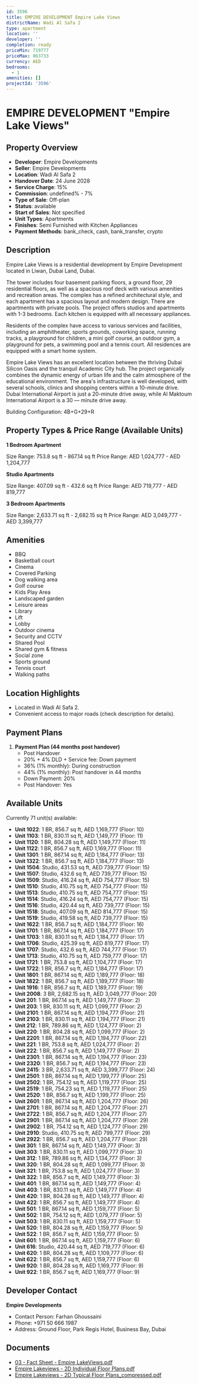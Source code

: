 ```yaml
---
id: 3596
title: EMPIRE DEVELOPMENT Empire Lake Views
districtName: Wadi Al Safa 2
type: apartment
location: ''
developer: ''
completion: ready
priceMin: 719777
priceMax: 863733
currency: AED
bedrooms:
  - 1
amenities: []
projectId: '3596'
---
```


# EMPIRE DEVELOPMENT "Empire Lake Views"

## Property Overview
- **Developer**: Empire Developments
- **Seller**: Empire Developments
- **Location**: Wadi Al Safa 2
- **Handover Date**: 24 June 2028
- **Service Charge**: 15%
- **Commission**: undefined% - 7%
- **Type of Sale**: Off-plan
- **Status**: available
- **Start of Sales**: Not specified
- **Unit Types**: Apartments
- **Finishes**: Semi Furnished with Kitchen Appliances
- **Payment Methods**: bank_check, cash, bank_transfer, crypto

## Description
Empire Lake Views is a residential development by Empire Development located in Liwan, Dubai Land, Dubai.

The tower includes four basement parking floors, a ground floor, 29 residential floors, as well as a spacious roof deck with various amenities and recreation areas. The complex has a refined architectural style, and each apartment has a spacious layout and modern design. There are apartments with private pools. The project offers studios and apartments with 1-3 bedrooms. Each kitchen is equipped with all necessary appliances. 

Residents of the complex have access to various services and facilities, including an amphitheater, sports grounds, coworking space, running tracks, a playground for children, a mini golf course, an outdoor gym, a playground for pets, a swimming pool and a tennis court. All residences are equipped with a smart home system. 

Empire Lake Views has an excellent location between the thriving Dubai Silicon Oasis and the tranquil Academic City hub. The project organically combines the dynamic energy of urban life and the calm atmosphere of the educational environment. The area's infrastructure is well developed, with several schools, clinics and shopping centers within a 10-minute drive. Dubai International Airport is just a 20-minute drive away, while Al Maktoum International Airport is a 30 — minute drive away.

Building Configuration: 4B+G+29+R

## Property Types & Price Range (Available Units)
**1 Bedroom Apartment**

Size Range: 753.8 sq ft - 867.14 sq ft
Price Range: AED 1,024,777 - AED 1,204,777

**Studio Apartments**

Size Range: 407.09 sq ft - 432.6 sq ft
Price Range: AED 719,777 - AED 819,777

**3 Bedroom Apartments**

Size Range: 2,633.71 sq ft - 2,682.15 sq ft
Price Range: AED 3,049,777 - AED 3,399,777

## Amenities
- BBQ
- Basketball court
- Cinema
- Covered Parking
- Dog walking area
- Golf course
- Kids Play Area
- Landscaped garden
- Leisure areas
- Library
- Lift
- Lobby
- Outdoor cinema
- Security and CCTV
- Shared Pool
- Shared gym & fitness
- Social zone
- Sports ground
- Tennis court
- Walking paths

## Location Highlights
- Located in Wadi Al Safa 2.
- Convenient access to major roads (check description for details).

## Payment Plans
1. **Payment Plan (44 months post handover)**
   - Post Handover
   - 20% + 4% DLD + Service fee: Down payment
   - 36% (1% monthly): During construction
   - 44% (1% monthly): Post handover in 44 months
   - Down Payment: 20%
   - Post Handover: Yes

## Available Units
Currently 71 unit(s) available:
- **Unit 1022**: 1 BR, 856.7 sq ft, AED 1,169,777 (Floor: 10)
- **Unit 1103**: 1 BR, 830.11 sq ft, AED 1,149,777 (Floor: 11)
- **Unit 1120**: 1 BR, 804.28 sq ft, AED 1,149,777 (Floor: 11)
- **Unit 1122**: 1 BR, 856.7 sq ft, AED 1,169,777 (Floor: 11)
- **Unit 1301**: 1 BR, 867.14 sq ft, AED 1,184,777 (Floor: 13)
- **Unit 1322**: 1 BR, 856.7 sq ft, AED 1,184,777 (Floor: 13)
- **Unit 1504**: Studio, 431.53 sq ft, AED 739,777 (Floor: 15)
- **Unit 1507**: Studio, 432.6 sq ft, AED 739,777 (Floor: 15)
- **Unit 1509**: Studio, 416.24 sq ft, AED 754,777 (Floor: 15)
- **Unit 1510**: Studio, 410.75 sq ft, AED 754,777 (Floor: 15)
- **Unit 1513**: Studio, 410.75 sq ft, AED 754,777 (Floor: 15)
- **Unit 1514**: Studio, 416.24 sq ft, AED 754,777 (Floor: 15)
- **Unit 1516**: Studio, 420.44 sq ft, AED 739,777 (Floor: 15)
- **Unit 1518**: Studio, 407.09 sq ft, AED 814,777 (Floor: 15)
- **Unit 1519**: Studio, 419.58 sq ft, AED 739,777 (Floor: 15)
- **Unit 1622**: 1 BR, 856.7 sq ft, AED 1,184,777 (Floor: 16)
- **Unit 1701**: 1 BR, 867.14 sq ft, AED 1,184,777 (Floor: 17)
- **Unit 1703**: 1 BR, 830.11 sq ft, AED 1,184,777 (Floor: 17)
- **Unit 1706**: Studio, 425.39 sq ft, AED 819,777 (Floor: 17)
- **Unit 1707**: Studio, 432.6 sq ft, AED 744,777 (Floor: 17)
- **Unit 1713**: Studio, 410.75 sq ft, AED 759,777 (Floor: 17)
- **Unit 1721**: 1 BR, 753.8 sq ft, AED 1,104,777 (Floor: 17)
- **Unit 1722**: 1 BR, 856.7 sq ft, AED 1,184,777 (Floor: 17)
- **Unit 1801**: 1 BR, 867.14 sq ft, AED 1,189,777 (Floor: 18)
- **Unit 1822**: 1 BR, 856.7 sq ft, AED 1,189,777 (Floor: 18)
- **Unit 1916**: 1 BR, 856.7 sq ft, AED 1,189,777 (Floor: 19)
- **Unit 2008**: 3 BR, 2,682.15 sq ft, AED 3,049,777 (Floor: 20)
- **Unit 201**: 1 BR, 867.14 sq ft, AED 1,149,777 (Floor: 2)
- **Unit 203**: 1 BR, 830.11 sq ft, AED 1,099,777 (Floor: 2)
- **Unit 2101**: 1 BR, 867.14 sq ft, AED 1,194,777 (Floor: 21)
- **Unit 2103**: 1 BR, 830.11 sq ft, AED 1,194,777 (Floor: 21)
- **Unit 212**: 1 BR, 789.86 sq ft, AED 1,124,777 (Floor: 2)
- **Unit 220**: 1 BR, 804.28 sq ft, AED 1,099,777 (Floor: 2)
- **Unit 2201**: 1 BR, 867.14 sq ft, AED 1,194,777 (Floor: 22)
- **Unit 221**: 1 BR, 753.8 sq ft, AED 1,024,777 (Floor: 2)
- **Unit 222**: 1 BR, 856.7 sq ft, AED 1,149,777 (Floor: 2)
- **Unit 2301**: 1 BR, 867.14 sq ft, AED 1,194,777 (Floor: 23)
- **Unit 2320**: 1 BR, 856.7 sq ft, AED 1,194,777 (Floor: 23)
- **Unit 2415**: 3 BR, 2,633.71 sq ft, AED 3,399,777 (Floor: 24)
- **Unit 2501**: 1 BR, 867.14 sq ft, AED 1,199,777 (Floor: 25)
- **Unit 2502**: 1 BR, 754.12 sq ft, AED 1,119,777 (Floor: 25)
- **Unit 2519**: 1 BR, 754.23 sq ft, AED 1,119,777 (Floor: 25)
- **Unit 2520**: 1 BR, 856.7 sq ft, AED 1,199,777 (Floor: 25)
- **Unit 2601**: 1 BR, 867.14 sq ft, AED 1,204,777 (Floor: 26)
- **Unit 2701**: 1 BR, 867.14 sq ft, AED 1,204,777 (Floor: 27)
- **Unit 2722**: 1 BR, 856.7 sq ft, AED 1,204,777 (Floor: 27)
- **Unit 2901**: 1 BR, 867.14 sq ft, AED 1,204,777 (Floor: 29)
- **Unit 2902**: 1 BR, 754.12 sq ft, AED 1,124,777 (Floor: 29)
- **Unit 2910**: Studio, 410.75 sq ft, AED 799,777 (Floor: 29)
- **Unit 2922**: 1 BR, 856.7 sq ft, AED 1,204,777 (Floor: 29)
- **Unit 301**: 1 BR, 867.14 sq ft, AED 1,149,777 (Floor: 3)
- **Unit 303**: 1 BR, 830.11 sq ft, AED 1,099,777 (Floor: 3)
- **Unit 312**: 1 BR, 789.86 sq ft, AED 1,134,777 (Floor: 3)
- **Unit 320**: 1 BR, 804.28 sq ft, AED 1,099,777 (Floor: 3)
- **Unit 321**: 1 BR, 753.8 sq ft, AED 1,024,777 (Floor: 3)
- **Unit 322**: 1 BR, 856.7 sq ft, AED 1,149,777 (Floor: 3)
- **Unit 401**: 1 BR, 867.14 sq ft, AED 1,149,777 (Floor: 4)
- **Unit 403**: 1 BR, 830.11 sq ft, AED 1,149,777 (Floor: 4)
- **Unit 420**: 1 BR, 804.28 sq ft, AED 1,149,777 (Floor: 4)
- **Unit 422**: 1 BR, 856.7 sq ft, AED 1,149,777 (Floor: 4)
- **Unit 501**: 1 BR, 867.14 sq ft, AED 1,159,777 (Floor: 5)
- **Unit 502**: 1 BR, 754.12 sq ft, AED 1,079,777 (Floor: 5)
- **Unit 503**: 1 BR, 830.11 sq ft, AED 1,159,777 (Floor: 5)
- **Unit 520**: 1 BR, 804.28 sq ft, AED 1,159,777 (Floor: 5)
- **Unit 522**: 1 BR, 856.7 sq ft, AED 1,159,777 (Floor: 5)
- **Unit 601**: 1 BR, 867.14 sq ft, AED 1,159,777 (Floor: 6)
- **Unit 616**: Studio, 420.44 sq ft, AED 719,777 (Floor: 6)
- **Unit 620**: 1 BR, 804.28 sq ft, AED 1,109,777 (Floor: 6)
- **Unit 622**: 1 BR, 856.7 sq ft, AED 1,159,777 (Floor: 6)
- **Unit 920**: 1 BR, 804.28 sq ft, AED 1,169,777 (Floor: 9)
- **Unit 922**: 1 BR, 856.7 sq ft, AED 1,169,777 (Floor: 9)

## Developer Contact
**Empire Developments**
- Contact Person: Farhan Ghoussaini
- Phone: +971 50 666 1987
- Address: Ground Floor, Park Regis Hotel, Business Bay, Dubai

## Documents
- [03 - Fact Sheet - Empire LakeViews.pdf](https://cdn.geniemap.net/2024/11/15/zZA9yesqfteNDLaigu7X03Hcyv27Zk2blZNHP1u4.pdf)
- [Empire Lakeviews - 2D Individual Floor Plans.pdf](https://cdn.geniemap.net/2024/11/15/YokdTlc84x4OSYZUTsWvQuipWac80D7qdNQlIZ5H.pdf)
- [Empire Lakeviews - 2D Typical Floor Plans_compressed.pdf](https://cdn.geniemap.net/2024/11/15/2nw0yNkGL1fY2fQPwGEPWDPiFhbxOa2kRJHX5Z6b.pdf)
